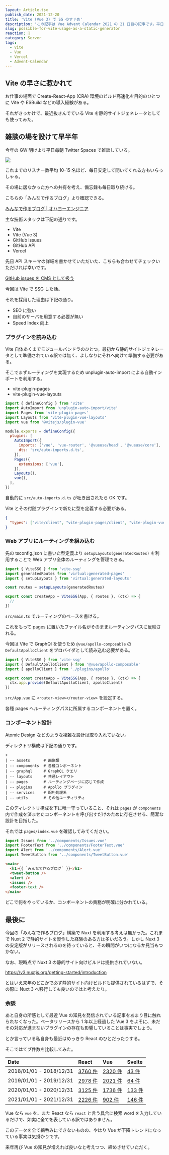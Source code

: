```yaml
---
layout: Article.tsx
publish_date: 2021-12-20
title: 'Vite (Vue 3) で SG のすゞめ'
description: 'この記事は Vue Advent Calendar 2021 の 21 日目の記事です。平日毎朝 Twitter Spaces で雑談している内容を閲覧できるようにした「みんなで作るブログ」を製作・運用している経験について書かせていただいた。'
slug: possible-for-vite-usage-as-a-static-generator
reaction: 🌋
category: Server
tags:
  - Vite
  - Vue
  - Vercel
  - Advent-Calendar
---
```


## Vite の早さに惹かれて

お仕事の場面で Create-React-App (CRA) 環境のビルド高速化を目的のひとつに Vite や ESBuild などの導入経験がある。

それがきっかけで、最近抜きんでている Vite を静的サイトジェネレータとしても使ってみた。

## 雑談の場を設けて早半年

今年の GW 明けより平日毎朝 Twitter Spaces で雑談している。

![](https://i.imgur.com/7tiOTpE.jpg)

これまでのリスナー数平均 10-15 名ほど、毎日安定して聞いてくれる方もいらっしゃる。

その場に居なかった方への共有を考え、備忘録も毎日取り続ける。

こちらの「みんなで作るブログ」より確認できる。

[みんなで作るブログ | オハヨーエンジニア](https://ohayo.nekohack.me/)

主な技術スタックは下記の通りです。

- Vite
- Vite (Vue 3)
- GitHub issues
- GitHub API
- Vercel

先日 API スキーマの詳細を書かせていただいた、こちらも合わせてチェックいただければ幸いです。

[GitHub issues を CMS として扱う](https://blog.nekohack.me/posts/github-issues-usage-as-a-cms)

今回は Vite で SSG した話。

それを採用した理由は下記の通り。

- SEO に強い
- 自前のサーバを用意する必要が無い
- Speed Index 向上

### プラグインを読み込む

Vite 自体あくまでモジュールバンドラのひとつ。最初から静的サイトジェネレータとして準備されている訳では無く、よしなりにそれへ向けて準備する必要がある。

そこでまずルーティングを実現するため unplugin-auto-import による自動インポートを利用する。

- vite-plugin-pages
- vite-plugin-vue-layouts

```js
import { defineConfig } from 'vite'
import AutoImport from 'unplugin-auto-import/vite'
import Pages from 'vite-plugin-pages'
import Layouts from 'vite-plugin-vue-layouts'
import vue from '@vitejs/plugin-vue'

module.exports = defineConfig({
  plugins: [
    AutoImport({
      imports: ['vue', 'vue-router', '@vueuse/head', '@vueuse/core'],
      dts: 'src/auto-imports.d.ts',
    }),
    Pages({
      extensions: ['vue'],
    }),
    Layouts(),
    vue(),
  ],
})
```

自動的に `src/auto-imports.d.ts` が吐き出されたら OK です。

Vite とその付随プラグインで新たに型を定義する必要がある。

```json
{
  "types": ["vite/client", "vite-plugin-pages/client", "vite-plugin-vue-layouts/client"]
}
```

### Web アプリにルーティングを組み込む

先の tsconfig.json に書いた型定義より `setupLayouts(generatedRoutes)` を利用することで Web アプリ全体のルーティングを管理できる。

```js
import { ViteSSG } from 'vite-ssg'
import generatedRoutes from 'virtual:generated-pages'
import { setupLayouts } from 'virtual:generated-layouts'

const routes = setupLayouts(generatedRoutes)

export const createApp = ViteSSG(App, { routes }, (ctx) => {
  //
})
```

`src/main.ts` でルーティングのベースを書ける。

これをもって pages に置いたファイル名がそのままルーティングパスに反映される。

今回は Vite で GraphQl を使うため `@vue/apollo-composable` の `DefaultApolloClient` をプロバイダとして読み込む必要がある。

```js
import { ViteSSG } from 'vite-ssg'
import { DefaultApolloClient } from '@vue/apollo-composable'
import { apolloClient } from './plugins/apollo'

export const createApp = ViteSSG(App, { routes }, (ctx) => {
  ctx.app.provide(DefaultApolloClient, apolloClient)
})
```

`src/App.vue` に `<router-view></router-view>` を設定する。

各種 pages へルーティングパスに所属するコンポーネントを置く。

### コンポーネント設計

Atomic Design などのような複雑な設計は取り入れていない。

ディレクトリ構成は下記の通りです。

```
+
| -- assets      # 画像類
| -- components  # 各種コンポーネント
| -- graphql     # GraphQL クエリ
| -- layouts     # 共通レイアウト
| -- pages       # ルーティングページに応じて作成
| -- plugins     # Apollo プラグイン
| -- services    # 配列処理系
| -- utils       # その他ユーティリティ
```

このディレクトリ構成を下に唯一守っていること、それは `pages` が `components` 内で作成を済ませたコンポーネントを呼び出すだけのために存在させる、簡潔な設計を目指した。

それでは `pages/index.vue` を確認してみてください。

```js
import Issues from '../components/Issues.vue'
import FooterText from '../components/FooterText.vue'
import Alert from '../components/Alert.vue'
import TweetButton from '../components/TweetButton.vue'
```

```html
<main>
  <h1>{{ `みんなで作るブログ` }}</h1>
  <tweet-button />
  <alert />
  <issues />
  <footer-text />
</main>
```

どこで何をやっているか、コンポーネントの責務が明確に分かれている。

## 最後に

今回の「みんなで作るブログ」構築で Nuxt を利用する考えは無かった。これまで Nuxt 2 で静的サイトを製作した経験のある方は多いだろう。しかし Nuxt 3 の安定版がリリースされるのを待っていると、その瞬間がいつになるか見当もつかない。

なお、現時点で Nuxt 3 の静的サイト向けビルドは提供されていない。

https://v3.nuxtjs.org/getting-started/introduction

とはいえ来年のどこかで必ず静的サイト向けビルドも提供されているはずで、その際に Nuxt 3 へ移行しても良いのではと考えたり。

### 余談

あと自身の所感として最近 Vue の知見を発信されている記事をあまり目に触れられなくなった。ベータリリースから 1 年以上経過した Vue 3 をよそに、未だその対応が進まないプラグインの存在も影響していることは事実でしょう。

とか言っている私自身も最近はめっきり React のひとだったりする。

そこではてブ件数を比較してみた。

<!--
- [2018/01/01 - 2018/12/31](https://b.hatena.ne.jp/search/text?q=vue&sort=recent&users=3&safe=on&date_begin=2018-01-01&date_end=2018-12-31) 2320 件
- [2019/01/01 - 2019/12/31](https://b.hatena.ne.jp/search/text?q=vue&sort=recent&users=3&safe=on&date_begin=2019-01-01&date_end=2019-12-31) 2021 件
- [2020/01/01 - 2020/12/31](https://b.hatena.ne.jp/search/text?q=vue&sort=recent&users=3&safe=on&date_begin=2020-01-01&date_end=2020-12-31) 1736 件
- [2021/01/01 - 2021/12/31](https://b.hatena.ne.jp/search/text?q=vue&sort=recent&users=3&safe=on&date_begin=2021-01-01&date_end=2021-12-17) 902 件
-->

| Date                    | React                                                                                                                       | Vue                                                                                                                       | Svelte                                                                                                                      |
| :---------------------- | :-------------------------------------------------------------------------------------------------------------------------- | :------------------------------------------------------------------------------------------------------------------------ | :-------------------------------------------------------------------------------------------------------------------------- |
| 2018/01/01 - 2018/12/31 | [3760 件](https://b.hatena.ne.jp/search/text?q=react&sort=recent&users=3&safe=on&date_begin=2018-01-01&date_end=2018-12-31) | [2320 件](https://b.hatena.ne.jp/search/text?q=vue&sort=recent&users=3&safe=on&date_begin=2018-01-01&date_end=2018-12-31) | [43 件](https://b.hatena.ne.jp/search/text?q=svelte&sort=recent&users=3&safe=on&date_begin=2018-01-01&date_end=2018-12-31)  |
| 2019/01/01 - 2019/12/31 | [2978 件](https://b.hatena.ne.jp/search/text?q=react&sort=recent&users=3&safe=on&date_begin=2019-01-01&date_end=2019-12-31) | [2021 件](https://b.hatena.ne.jp/search/text?q=vue&sort=recent&users=3&safe=on&date_begin=2019-01-01&date_end=2019-12-31) | [64 件](https://b.hatena.ne.jp/search/text?q=svelte&sort=recent&users=3&safe=on&date_begin=2019-01-01&date_end=2019-12-31)  |
| 2020/01/01 - 2020/12/31 | [3125 件](https://b.hatena.ne.jp/search/text?q=react&sort=recent&users=3&safe=on&date_begin=2020-01-01&date_end=2020-12-31) | [1736 件](https://b.hatena.ne.jp/search/text?q=vue&sort=recent&users=3&safe=on&date_begin=2020-01-01&date_end=2020-12-31) | [133 件](https://b.hatena.ne.jp/search/text?q=svelte&sort=recent&users=3&safe=on&date_begin=2020-01-01&date_end=2020-12-31) |
| 2021/01/01 - 2021/12/31 | [2226 件](https://b.hatena.ne.jp/search/text?q=react&sort=recent&users=3&safe=on&date_begin=2021-01-01&date_end=2021-12-17) | [902 件](https://b.hatena.ne.jp/search/text?q=vue&sort=recent&users=3&safe=on&date_begin=2021-01-01&date_end=2021-12-17)  | [146 件](https://b.hatena.ne.jp/search/text?q=svelte&sort=recent&users=3&safe=on&date_begin=2021-01-01&date_end=2021-12-17) |

Vue なら `vue` を、また React なら `react` と言う具合に検索 word を入力しているだけで、如実に全てを表している訳ではありません。

このデータを全て鵜呑みにできないものの、やはり Vue が下降トレンドになっている事実は気掛かりです。

来年再び Vue の知見が増えれば良いなと考えつつ、締めさせていただく。
